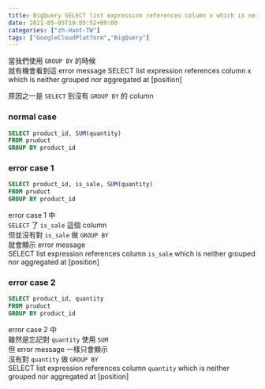 ```yaml
---
title: BigQuery SELECT list expression references column x which is neither grouped nor aggregated at [position]
date: 2021-05-05T19:05:52+09:00
categories: ["zh-Hant-TW"]
tags: ["GoogleCloudPlatform","BigQuery"]
---
```

當我們使用 `GROUP BY` 的時候  
就有機會看到這 error message
SELECT list expression references column x which is neither grouped nor aggregated at [position]

原因之一是 `SELECT` 到沒有 `GROUP BY` 的 column

### normal case

```sql
SELECT product_id, SUM(quantity)
FROM pruduct
GROUP BY product_id
```

### error case 1

```sql
SELECT product_id, is_sale, SUM(quantity)
FROM pruduct
GROUP BY product_id
```

error case 1 中  
`SELECT` 了 `is_sale` 這個 column  
但並沒有對 `is_sale` 做 `GROUP BY`  
就會顯示 error message  
SELECT list expression references column `is_sale` which is neither grouped nor  aggregated at [position]

### error case 2

```sql
SELECT product_id, quantity
FROM pruduct
GROUP BY product_id
```

error case 2 中  
雖然是忘記對 `quantity` 使用 `SUM`  
但 error message 一樣只會顯示  
沒有對 `quantity` 做 `GROUP BY`  
SELECT list expression references column `quantity` which is neither grouped nor  aggregated at [position]

